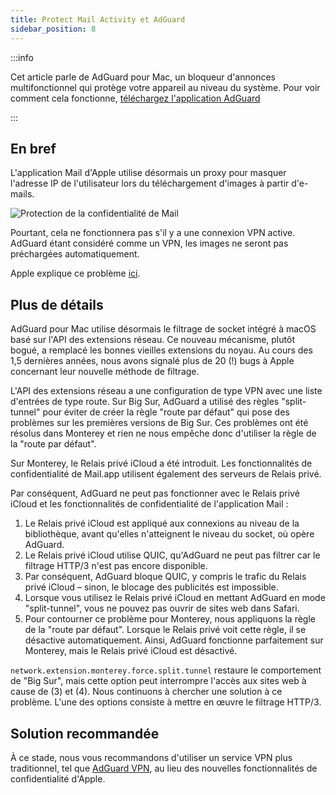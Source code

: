 ```yaml
---
title: Protect Mail Activity et AdGuard
sidebar_position: 8
---
```


:::info

Cet article parle de AdGuard pour Mac, un bloqueur d'annonces multifonctionnel qui protège votre appareil au niveau du système. Pour voir comment cela fonctionne, [téléchargez l'application AdGuard](https://agrd.io/download-kb-adblock)

:::

## En bref

L'application Mail d'Apple utilise désormais un proxy pour masquer l'adresse IP de l'utilisateur lors du téléchargement d'images à partir d'e-mails.

![Protection de la confidentialité de Mail](https://cdn.adtidy.org/content/kb/ad_blocker/mac/mac_protectMailActivity.jpg)

Pourtant, cela ne fonctionnera pas s'il y a une connexion VPN active. AdGuard étant considéré comme un VPN, les images ne seront pas préchargées automatiquement.

Apple explique ce problème [ici](https://support.apple.com/HT212797).

## Plus de détails

AdGuard pour Mac utilise désormais le filtrage de socket intégré à macOS basé sur l'API des extensions réseau. Ce nouveau mécanisme, plutôt bogué, a remplacé les bonnes vieilles extensions du noyau. Au cours des 1,5 dernières années, nous avons signalé plus de 20 (!) bugs à Apple concernant leur nouvelle méthode de filtrage.

L'API des extensions réseau a une configuration de type VPN avec une liste d'entrées de type route. Sur Big Sur, AdGuard a utilisé des règles "split-tunnel" pour éviter de créer la règle "route par défaut" qui pose des problèmes sur les premières versions de Big Sur. Ces problèmes ont été résolus dans Monterey et rien ne nous empêche donc d'utiliser la règle de la "route par défaut".

Sur Monterey, le Relais privé iCloud a été introduit. Les fonctionnalités de confidentialité de Mail.app utilisent également des serveurs de Relais privé.

Par conséquent, AdGuard ne peut pas fonctionner avec le Relais privé iCloud et les fonctionnalités de confidentialité de l'application Mail :

1. Le Relais privé iCloud est appliqué aux connexions au niveau de la bibliothèque, avant qu'elles n'atteignent le niveau du socket, où opère AdGuard.
2. Le Relais privé iCloud utilise QUIC, qu'AdGuard ne peut pas filtrer car le filtrage HTTP/3 n'est pas encore disponible.
3. Par conséquent, AdGuard bloque QUIC, y compris le trafic du Relais privé iCloud – sinon, le blocage des publicités est impossible.
4. Lorsque vous utilisez le Relais privé iCloud en mettant AdGuard en mode "split-tunnel", vous ne pouvez pas ouvrir de sites web dans Safari.
5. Pour contourner ce problème pour Monterey, nous appliquons la règle de la "route par défaut". Lorsque le Relais privé voit cette règle, il se désactive automatiquement. Ainsi, AdGuard fonctionne parfaitement sur Monterey, mais le Relais privé iCloud est désactivé.

`network.extension.monterey.force.split.tunnel` restaure le comportement de "Big Sur", mais cette option peut interrompre l'accès aux sites web à cause de (3) et (4). Nous continuons à chercher une solution à ce problème. L'une des options consiste à mettre en œuvre le filtrage HTTP/3.

## Solution recommandée

À ce stade, nous vous recommandons d'utiliser un service VPN plus traditionnel, tel que [AdGuard VPN](https://adguard-vpn.com/), au lieu des nouvelles fonctionnalités de confidentialité d'Apple.
